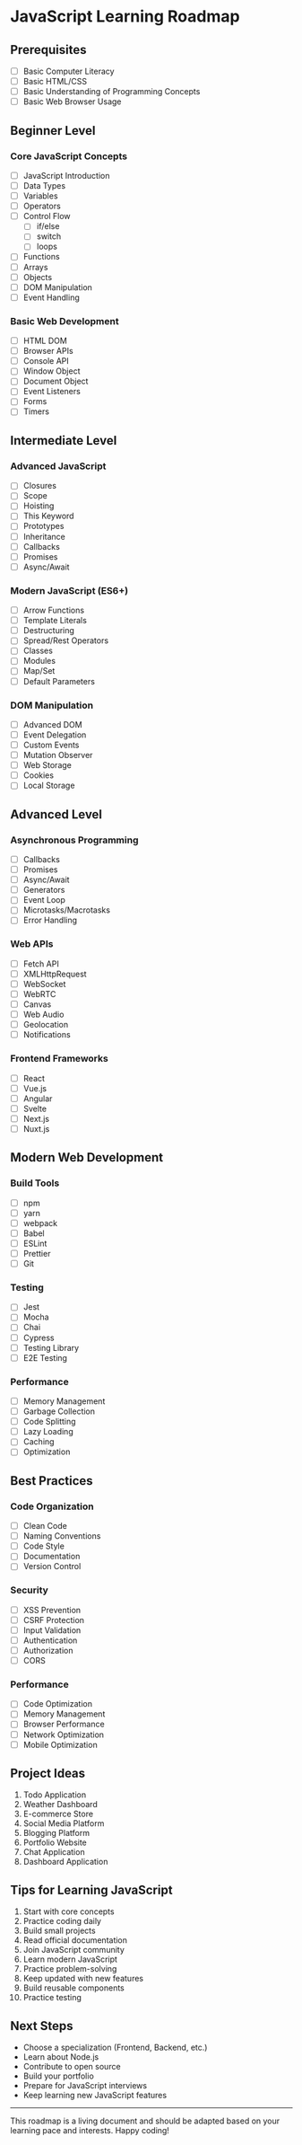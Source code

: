 # JavaScript Learning Roadmap

## Prerequisites
- [ ] Basic Computer Literacy
- [ ] Basic HTML/CSS
- [ ] Basic Understanding of Programming Concepts
- [ ] Basic Web Browser Usage

## Beginner Level

### Core JavaScript Concepts
- [ ] JavaScript Introduction
- [ ] Data Types
- [ ] Variables
- [ ] Operators
- [ ] Control Flow
  - [ ] if/else
  - [ ] switch
  - [ ] loops
- [ ] Functions
- [ ] Arrays
- [ ] Objects
- [ ] DOM Manipulation
- [ ] Event Handling

### Basic Web Development
- [ ] HTML DOM
- [ ] Browser APIs
- [ ] Console API
- [ ] Window Object
- [ ] Document Object
- [ ] Event Listeners
- [ ] Forms
- [ ] Timers

## Intermediate Level

### Advanced JavaScript
- [ ] Closures
- [ ] Scope
- [ ] Hoisting
- [ ] This Keyword
- [ ] Prototypes
- [ ] Inheritance
- [ ] Callbacks
- [ ] Promises
- [ ] Async/Await

### Modern JavaScript (ES6+)
- [ ] Arrow Functions
- [ ] Template Literals
- [ ] Destructuring
- [ ] Spread/Rest Operators
- [ ] Classes
- [ ] Modules
- [ ] Map/Set
- [ ] Default Parameters

### DOM Manipulation
- [ ] Advanced DOM
- [ ] Event Delegation
- [ ] Custom Events
- [ ] Mutation Observer
- [ ] Web Storage
- [ ] Cookies
- [ ] Local Storage

## Advanced Level

### Asynchronous Programming
- [ ] Callbacks
- [ ] Promises
- [ ] Async/Await
- [ ] Generators
- [ ] Event Loop
- [ ] Microtasks/Macrotasks
- [ ] Error Handling

### Web APIs
- [ ] Fetch API
- [ ] XMLHttpRequest
- [ ] WebSocket
- [ ] WebRTC
- [ ] Canvas
- [ ] Web Audio
- [ ] Geolocation
- [ ] Notifications

### Frontend Frameworks
- [ ] React
- [ ] Vue.js
- [ ] Angular
- [ ] Svelte
- [ ] Next.js
- [ ] Nuxt.js

## Modern Web Development

### Build Tools
- [ ] npm
- [ ] yarn
- [ ] webpack
- [ ] Babel
- [ ] ESLint
- [ ] Prettier
- [ ] Git

### Testing
- [ ] Jest
- [ ] Mocha
- [ ] Chai
- [ ] Cypress
- [ ] Testing Library
- [ ] E2E Testing

### Performance
- [ ] Memory Management
- [ ] Garbage Collection
- [ ] Code Splitting
- [ ] Lazy Loading
- [ ] Caching
- [ ] Optimization

## Best Practices

### Code Organization
- [ ] Clean Code
- [ ] Naming Conventions
- [ ] Code Style
- [ ] Documentation
- [ ] Version Control

### Security
- [ ] XSS Prevention
- [ ] CSRF Protection
- [ ] Input Validation
- [ ] Authentication
- [ ] Authorization
- [ ] CORS

### Performance
- [ ] Code Optimization
- [ ] Memory Management
- [ ] Browser Performance
- [ ] Network Optimization
- [ ] Mobile Optimization

## Project Ideas
1. Todo Application
2. Weather Dashboard
3. E-commerce Store
4. Social Media Platform
5. Blogging Platform
6. Portfolio Website
7. Chat Application
8. Dashboard Application

## Tips for Learning JavaScript
1. Start with core concepts
2. Practice coding daily
3. Build small projects
4. Read official documentation
5. Join JavaScript community
6. Learn modern JavaScript
7. Practice problem-solving
8. Keep updated with new features
9. Build reusable components
10. Practice testing

## Next Steps
- Choose a specialization (Frontend, Backend, etc.)
- Learn about Node.js
- Contribute to open source
- Build your portfolio
- Prepare for JavaScript interviews
- Keep learning new JavaScript features

---

This roadmap is a living document and should be adapted based on your learning pace and interests. Happy coding!
